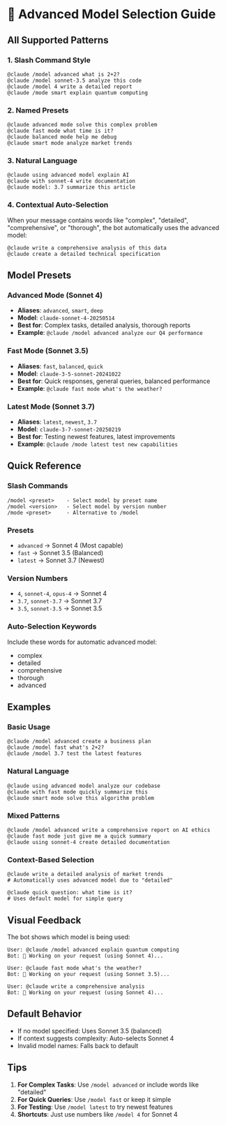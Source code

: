 # 🎯 Advanced Model Selection Guide

## All Supported Patterns

### 1. Slash Command Style
```
@claude /model advanced what is 2+2?
@claude /model sonnet-3.5 analyze this code
@claude /model 4 write a detailed report
@claude /mode smart explain quantum computing
```

### 2. Named Presets
```
@claude advanced mode solve this complex problem
@claude fast mode what time is it?
@claude balanced mode help me debug
@claude smart mode analyze market trends
```

### 3. Natural Language
```
@claude using advanced model explain AI
@claude with sonnet-4 write documentation  
@claude model: 3.7 summarize this article
```

### 4. Contextual Auto-Selection
When your message contains words like "complex", "detailed", "comprehensive", or "thorough", the bot automatically uses the advanced model:
```
@claude write a comprehensive analysis of this data
@claude create a detailed technical specification
```

## Model Presets

### Advanced Mode (Sonnet 4)
- **Aliases**: `advanced`, `smart`, `deep`
- **Model**: `claude-sonnet-4-20250514`
- **Best for**: Complex tasks, detailed analysis, thorough reports
- **Example**: `@claude /model advanced analyze our Q4 performance`

### Fast Mode (Sonnet 3.5)
- **Aliases**: `fast`, `balanced`, `quick`
- **Model**: `claude-3-5-sonnet-20241022`
- **Best for**: Quick responses, general queries, balanced performance
- **Example**: `@claude fast mode what's the weather?`

### Latest Mode (Sonnet 3.7)
- **Aliases**: `latest`, `newest`, `3.7`
- **Model**: `claude-3-7-sonnet-20250219`
- **Best for**: Testing newest features, latest improvements
- **Example**: `@claude /mode latest test new capabilities`

## Quick Reference

### Slash Commands
```
/model <preset>    - Select model by preset name
/model <version>   - Select model by version number
/mode <preset>     - Alternative to /model
```

### Presets
- `advanced` → Sonnet 4 (Most capable)
- `fast` → Sonnet 3.5 (Balanced)
- `latest` → Sonnet 3.7 (Newest)

### Version Numbers
- `4`, `sonnet-4`, `opus-4` → Sonnet 4
- `3.7`, `sonnet-3.7` → Sonnet 3.7
- `3.5`, `sonnet-3.5` → Sonnet 3.5

### Auto-Selection Keywords
Include these words for automatic advanced model:
- complex
- detailed
- comprehensive
- thorough
- advanced

## Examples

### Basic Usage
```
@claude /model advanced create a business plan
@claude /model fast what's 2+2?
@claude /model 3.7 test the latest features
```

### Natural Language
```
@claude using advanced model analyze our codebase
@claude with fast mode quickly summarize this
@claude smart mode solve this algorithm problem
```

### Mixed Patterns
```
@claude /model advanced write a comprehensive report on AI ethics
@claude fast mode just give me a quick summary
@claude using sonnet-4 create detailed documentation
```

### Context-Based Selection
```
@claude write a detailed analysis of market trends
# Automatically uses advanced model due to "detailed"

@claude quick question: what time is it?
# Uses default model for simple query
```

## Visual Feedback

The bot shows which model is being used:
```
User: @claude /model advanced explain quantum computing
Bot: 🤔 Working on your request (using Sonnet 4)...

User: @claude fast mode what's the weather?
Bot: 🤔 Working on your request (using Sonnet 3.5)...

User: @claude write a comprehensive analysis
Bot: 🤔 Working on your request (using Sonnet 4)...
```

## Default Behavior

- If no model specified: Uses Sonnet 3.5 (balanced)
- If context suggests complexity: Auto-selects Sonnet 4
- Invalid model names: Falls back to default

## Tips

1. **For Complex Tasks**: Use `/model advanced` or include words like "detailed"
2. **For Quick Queries**: Use `/model fast` or keep it simple
3. **For Testing**: Use `/model latest` to try newest features
4. **Shortcuts**: Just use numbers like `/model 4` for Sonnet 4